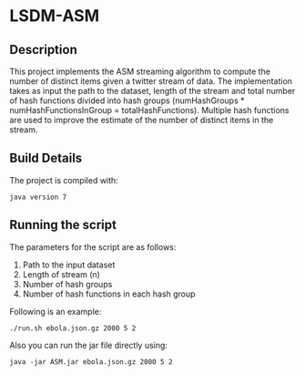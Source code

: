 # LSDM-ASM
## Description
This project implements the ASM streaming algorithm to compute the number of distinct items given a twitter stream of data.
The implementation takes as input the path to the dataset, length of the stream and total number of hash functions divided into hash groups (numHashGroups * numHashFunctionsInGroup = totalHashFunctions). Multiple hash functions are used to improve the estimate of the number of distinct items in the stream.

## Build Details
The project is compiled with:
```
java version 7
```

## Running the script
The parameters for the script are as follows:

1. Path to the input dataset
2. Length of stream (n)
3. Number of hash groups
4. Number of hash functions in each hash group

Following is an example:
```
./run.sh ebola.json.gz 2000 5 2
```
Also you can run the jar file directly using:
```
java -jar ASM.jar ebola.json.gz 2000 5 2
```
